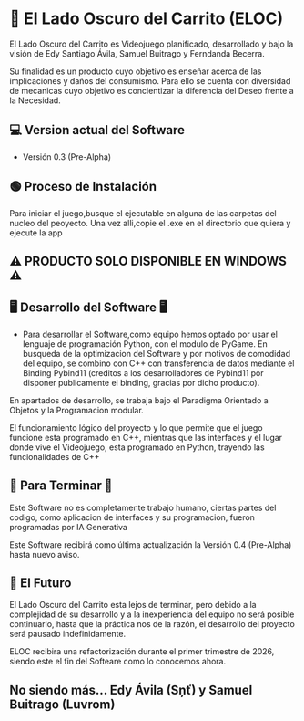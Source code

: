 # 🛒 El Lado Oscuro del Carrito (ELOC)

El Lado Oscuro del Carrito es Videojuego planificado, desarrollado y bajo la visión de Edy Santiago Ávila, Samuel Buitrago y Ferndanda Becerra.

Su finalidad es un producto cuyo objetivo es enseñar acerca de las implicaciones y daños del consumismo. Para ello se cuenta con diversidad de mecanicas cuyo objetivo es concientizar la diferencia del Deseo frente a la Necesidad.

## 💻 Version actual del Software 

- Versión 0.3 (Pre-Alpha)

## 🟢 Proceso de Instalación

Para iniciar el juego,busque el ejecutable en alguna de las carpetas del nucleo del peoyecto. Una vez alli,copie el .exe en el directorio que quiera y ejecute la app

## ⚠️ PRODUCTO SOLO DISPONIBLE EN WINDOWS ⚠️


## 🖥 Desarrollo del Software 🖥

- Para desarrollar el Software,como equipo hemos optado por usar el lenguaje de programación Python, con el modulo de PyGame. En busqueda de la optimizacion del Software y por motivos de comodidad del equipo, se combino con C++ con transferencia de datos mediante el Binding Pybind11 (creditos a los desarrolladores de Pybind11 por disponer publicamente el binding, gracias por dicho producto).

En apartados de desarrollo, se trabaja bajo el Paradigma Orientado a Objetos y la Programacion modular.

El funcionamiento lógico del proyecto y lo que permite que el juego funcione esta programado en C++, mientras que las interfaces y el lugar donde vive el Videojuego, esta programado en Python, trayendo las funcionalidades de C++

## 🏅 Para Terminar 🏅

Este Software no es completamente trabajo humano, ciertas partes del codigo, como aplicacion de interfaces y su programacion, fueron programadas por IA Generativa

Este Software recibirá como última actualización la Versión 0.4 (Pre-Alpha) hasta nuevo aviso. 


## 🚀 El Futuro

El Lado Oscuro del Carrito esta lejos de terminar, pero debido a la complejidad de su desarrollo y a la inexperiencia del equipo no será posible continuarlo, hasta que la práctica nos de la razón, el desarrollo del proyecto será pausado indefinidamente.

ELOC recibira una refactorización durante el primer trimestre de 2026, siendo este el fin del Softeare como lo conocemos ahora.


## No siendo más... Edy Ávila (Sņť) y Samuel Buitrago (Luvrom)

